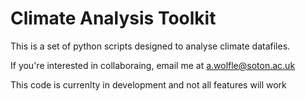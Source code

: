 # Climate Analysis Toolkit

This is a set of python scripts designed to analyse climate datafiles. 


If you're interested in collaboraing, email me at a.wolfle@soton.ac.uk

This code is currenlty in development and not all features will work 


